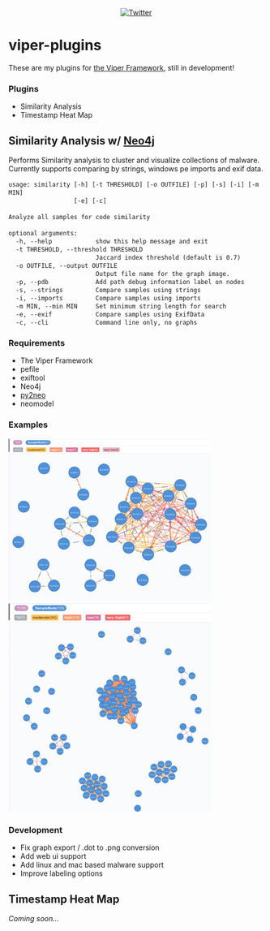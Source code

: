 <p align="center"><a href="https://twitter.com/th3_protoCOL" target="_blank"><img src="https://img.shields.io/badge/Twitter%3A-%40th3__protoCOL-blue.svg" alt="Twitter" /></a></p>

# viper-plugins
These are my plugins for [the Viper Framework](https://github.com/viper-framework/viper), still in development!

### Plugins
* Similarity Analysis
* Timestamp Heat Map

## Similarity Analysis w/ [Neo4j](https://neo4j.com/)
Performs Similarity analysis to cluster and visualize collections of malware. Currently supports comparing by strings, windows pe imports and exif data.
```
usage: similarity [-h] [-t THRESHOLD] [-o OUTFILE] [-p] [-s] [-i] [-m MIN]
                  [-e] [-c]

Analyze all samples for code similarity

optional arguments:
  -h, --help            show this help message and exit
  -t THRESHOLD, --threshold THRESHOLD
                        Jaccard index threshold (default is 0.7)
  -o OUTFILE, --output OUTFILE
                        Output file name for the graph image.
  -p, --pdb             Add path debug information label on nodes
  -s, --strings         Compare samples using strings
  -i, --imports         Compare samples using imports
  -m MIN, --min MIN     Set minimum string length for search
  -e, --exif            Compare samples using ExifData
  -c, --cli             Command line only, no graphs
```
### Requirements
* The Viper Framework 
* pefile
* exiftool
* Neo4j
* [py2neo](https://py2neo.org/v4/)
* neomodel

### Examples
<img src="https://github.com/colincowie/viper-plugins/raw/master/screenshots/one.png" alt="Ryuk Strings Similarity" width="400"/> <img src="https://github.com/colincowie/viper-plugins/raw/master/screenshots/two.png" alt="Ryuk Imports Similarity" width="400"/>

### Development
* Fix graph export / .dot to .png conversion
* Add web ui support
* Add linux and mac based malware support
* Improve labeling options 

## Timestamp Heat Map
_Coming soon..._
